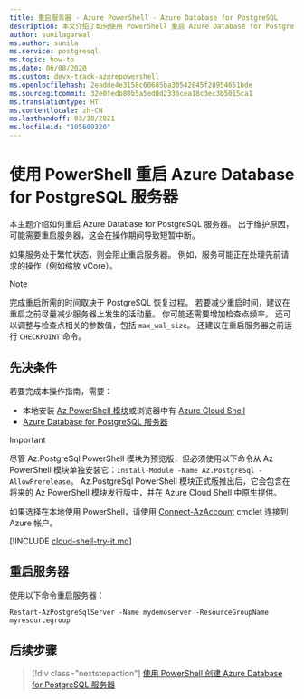 ```yaml
---
title: 重启服务器 - Azure PowerShell - Azure Database for PostgreSQL
description: 本文介绍了如何使用 PowerShell 重启 Azure Database for PostgreSQL 服务器。
author: sunilagarwal
ms.author: sunila
ms.service: postgresql
ms.topic: how-to
ms.date: 06/08/2020
ms.custom: devx-track-azurepowershell
ms.openlocfilehash: 2eadde4e3158c60685ba30542845f28954651bde
ms.sourcegitcommit: 32e0fedb80b5a5ed0d2336cea18c3ec3b5015ca1
ms.translationtype: HT
ms.contentlocale: zh-CN
ms.lasthandoff: 03/30/2021
ms.locfileid: "105609320"
---
```

# <a name="restart-azure-database-for-postgresql-server-using-powershell"></a>使用 PowerShell 重启 Azure Database for PostgreSQL 服务器

本主题介绍如何重启 Azure Database for PostgreSQL 服务器。 出于维护原因，可能需要重启服务器，这会在操作期间导致短暂中断。

如果服务处于繁忙状态，则会阻止重启服务器。 例如，服务可能正在处理先前请求的操作（例如缩放 vCore）。

> [!NOTE] 
> 完成重启所需的时间取决于 PostgreSQL 恢复过程。 若要减少重启时间，建议在重启之前尽量减少服务器上发生的活动量。 你可能还需要增加检查点频率。 还可以调整与检查点相关的参数值，包括 `max_wal_size`。 还建议在重启服务器之前运行 `CHECKPOINT` 命令。

## <a name="prerequisites"></a>先决条件

若要完成本操作指南，需要：

- 本地安装 [Az PowerShell 模块](/powershell/azure/install-az-ps)或浏览器中有 [Azure Cloud Shell](https://shell.azure.com/)
- [Azure Database for PostgreSQL 服务器](quickstart-create-postgresql-server-database-using-azure-powershell.md)

> [!IMPORTANT]
> 尽管 Az.PostgreSql PowerShell 模块为预览版，但必须使用以下命令从 Az PowerShell 模块单独安装它：`Install-Module -Name Az.PostgreSql -AllowPrerelease`。
> Az.PostgreSql PowerShell 模块正式版推出后，它会包含在将来的 Az PowerShell 模块发行版中，并在 Azure Cloud Shell 中原生提供。

如果选择在本地使用 PowerShell，请使用 [Connect-AzAccount](/powershell/module/az.accounts/connect-azaccount) cmdlet 连接到 Azure 帐户。

[!INCLUDE [cloud-shell-try-it.md](../../includes/cloud-shell-try-it.md)]

## <a name="restart-the-server"></a>重启服务器

使用以下命令重启服务器：

```azurepowershell-interactive
Restart-AzPostgreSqlServer -Name mydemoserver -ResourceGroupName myresourcegroup
```

## <a name="next-steps"></a>后续步骤

> [!div class="nextstepaction"]
> [使用 PowerShell 创建 Azure Database for PostgreSQL 服务器](quickstart-create-postgresql-server-database-using-azure-powershell.md)